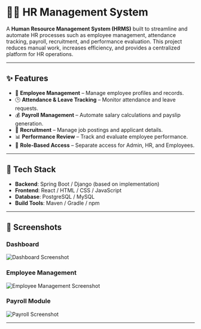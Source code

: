 # 🧑‍💼 HR Management System

A **Human Resource Management System (HRMS)** built to streamline and automate HR processes such as employee management, attendance tracking, payroll, recruitment, and performance evaluation. This project reduces manual work, increases efficiency, and provides a centralized platform for HR operations.

---

## ✨ Features

- 👥 **Employee Management** – Manage employee profiles and records.  
- 🕒 **Attendance & Leave Tracking** – Monitor attendance and leave requests.  
- 💰 **Payroll Management** – Automate salary calculations and payslip generation.  
- 📑 **Recruitment** – Manage job postings and applicant details.  
- 📊 **Performance Review** – Track and evaluate employee performance.  
- 🔐 **Role-Based Access** – Separate access for Admin, HR, and Employees.  

---

## 🚀 Tech Stack

- **Backend**: Spring Boot / Django (based on implementation)  
- **Frontend**: React / HTML / CSS / JavaScript  
- **Database**: PostgreSQL / MySQL  
- **Build Tools**: Maven / Gradle / npm  

---

## 📸 Screenshots

### Dashboard  
![Dashboard Screenshot](screenshots/screenshot1.png)

### Employee Management  
![Employee Management Screenshot](screenshots/screenshot2.png)

### Payroll Module  
![Payroll Screenshot](screenshots/screenshot3.png)

---

